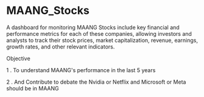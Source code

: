 # MAANG_Stocks

A dashboard for monitoring MAANG Stocks include key financial and performance metrics for each of these companies, allowing investors and analysts to track their stock prices, market capitalization, revenue, earnings, growth rates, and other relevant indicators.

Objective

1 . To understand MAANG's performance in the last 5 years

2 . And Contribute to debate the Nvidia or Netflix and Microsoft or Meta should be in MAANG

